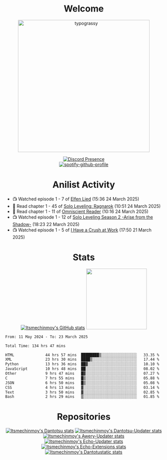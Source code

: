 <div align="center">

# Welcome
<a href="https://github.com/kawarimidoll/typograssy">
    <img alt="typograssy" src="https://typograssy.deno.dev/api?text=%E3%82%88%E3%81%86%E3%81%93%E3%81%9D%E3%81%BF%E3%81%AA%E3%81%95%E3%82%93%20-%20Itsmechinmoy--&&l0=none&l1=82d9d0&l2=027353&l3=038c4c&l4=01402e&bg=none&frame=none&speed=100&comment=" width="421.99">
</a>

[![Discord Presence](https://lanyard.cnrad.dev/api/523539866311720963?theme=dark&bg=Oe1116&animated=false&hideDiscrim=true&borderRadius=30px&hideActivity=whenNotUsed)](https://discord.com/users/523539866311720963)<br>
[![spotify-github-profile](https://spotify-github-profile.kittinanx.com/api/view?uid=31zczwoe3obxakjgkio7anubhkaq&cover_image=true&theme=novatorem&show_offline=true&background_color=121212&interchange=false&bar_color=53b14f&bar_color=ffffff&bar_color_cover=false)](https://spotify-github-profile.vercel.app/api/view?uid=31zczwoe3obxakjgkio7anubhkaq&redirect=true)
</div>

<div align="center">

# Anilist Activity
</div>
<!-- ANILIST_ACTIVITY:start -->

-   📺 Watched episode 1 - 7 of [Elfen Lied](https://anilist.co/anime/226) (15:36 24 March 2025)
-   📖 Read chapter 1 - 45 of [Solo Leveling: Ragnarok](https://anilist.co/manga/179445) (10:51 24 March 2025)
-   📖 Read chapter 1 - 11 of [Omniscient Reader](https://anilist.co/manga/119257) (10:16 24 March 2025)
-   📺 Watched episode 1 - 12 of [Solo Leveling Season 2 -Arise from the Shadow-](https://anilist.co/anime/176496) (18:23 22 March 2025)
-   📺 Watched episode 1 - 5 of [I Have a Crush at Work](https://anilist.co/anime/179696) (17:50 21 March 2025)

<!-- ANILIST_ACTIVITY:end -->
<div align="center">
    
# Stats
[![Itsmechinmoy's GitHub stats](https://github-readme-stats.vercel.app/api?username=itsmechinmoy&show_icons=true&theme=algolia)](https://github.com/anuraghazra/github-readme-stats)
<img src="https://github-readme-stackoverflow.vercel.app/?userID=25004176&theme=dark" height="194"/>
</div>
<!--START_SECTION:waka-->

```txt
From: 11 May 2024 - To: 23 March 2025

Total Time: 134 hrs 47 mins

HTML              44 hrs 57 mins  ████████▒░░░░░░░░░░░░░░░░   33.35 %
XML               23 hrs 30 mins  ████▒░░░░░░░░░░░░░░░░░░░░   17.44 %
Python            13 hrs 36 mins  ██▓░░░░░░░░░░░░░░░░░░░░░░   10.10 %
JavaScript        10 hrs 48 mins  ██░░░░░░░░░░░░░░░░░░░░░░░   08.02 %
Other             9 hrs 47 mins   █▓░░░░░░░░░░░░░░░░░░░░░░░   07.27 %
C                 7 hrs 55 mins   █▒░░░░░░░░░░░░░░░░░░░░░░░   05.88 %
JSON              6 hrs 50 mins   █▒░░░░░░░░░░░░░░░░░░░░░░░   05.08 %
CSS               4 hrs 13 mins   ▓░░░░░░░░░░░░░░░░░░░░░░░░   03.14 %
Text              3 hrs 50 mins   ▓░░░░░░░░░░░░░░░░░░░░░░░░   02.85 %
Bash              2 hrs 29 mins   ▒░░░░░░░░░░░░░░░░░░░░░░░░   01.85 %
```

<!--END_SECTION:waka-->
<div align="center">

# Repositories
[![Itsmechinmoy's Dantotsu stats](https://github-readme-stats.vercel.app/api/pin/?username=itsmechinmoy&repo=dantotsu&show_icons=true&theme=algolia&description_lines_count=1)](https://github.com/itsmechinmoy/dantotsu)
[![Itsmechinmoy's Dantotsu-Updater stats](https://github-readme-stats.vercel.app/api/pin/?username=itsmechinmoy&repo=dantotsu-updater&show_icons=true&theme=algolia&description_lines_count=1)](https://github.com/itsmechinmoy/dantotsu-updater)
[![Itsmechinmoy's Awery-Updater stats](https://github-readme-stats.vercel.app/api/pin/?username=itsmechinmoy&repo=awery-updater&show_icons=true&theme=algolia&description_lines_count=1)](https://github.com/itsmechinmoy/awery-updater)
[![Itsmechinmoy's Echo-Updater stats](https://github-readme-stats.vercel.app/api/pin/?username=itsmechinmoy&repo=echo-updater&show_icons=true&theme=algolia&description_lines_count=1)](https://github.com/itsmechinmoy/echo-updater)
[![Itsmechinmoy's Echo-Extensions stats](https://github-readme-stats.vercel.app/api/pin/?username=itsmechinmoy&repo=echo-extensions&show_icons=true&theme=algolia&description_lines_count=1)](https://github.com/itsmechinmoy/echo-extensions)
[![Itsmechinmoy's Dantotustatic stats](https://github-readme-stats.vercel.app/api/pin/?username=itsmechinmoy&repo=dantotustatic&show_icons=true&theme=algolia&description_lines_count=1)](https://github.com/itsmechinmoy/dantotustatic)
</div>
